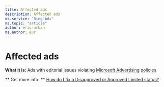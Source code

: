 ```yaml
---
title: Affected ads
description: Affected ads
ms.service: "Bing-Ads"
ms.topic: "article"
author: eric-urban
ms.author: eur
---
```


# Affected ads

**What it is:** Ads with editorial issues violating [Microsoft Advertising policies](../hlp_BA_CONC_EditorialGuidelines.md).

**      Get more info:    **    [How do I fix a Disapproved or Approved Limited status?](../hlp_BA_CONC_EditorialDisapprovalReasons.md)


